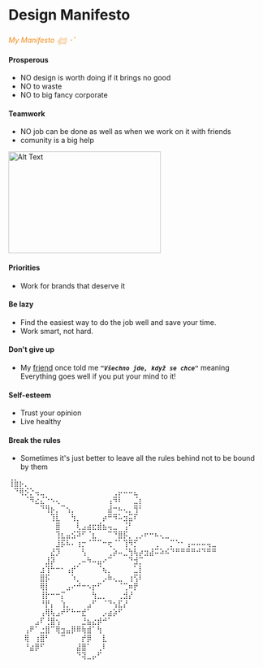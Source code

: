 # Design Manifesto

<span style="color:#ef8a17">*My Manifesto 𓆉 ･ﾟ*</span>

#### Prosperous
- NO design is worth doing if it brings no good
- NO to waste
- NO to big fancy corporate
#### Teamwork
- NO job can be done as well as when we work on it with friends
- comunity is a big help

 <img src="https://github.com/user-attachments/assets/55939860-46a7-44a5-97d8-46858415ba9a" alt="Alt Text" width="300" height="200">

#### Priorities
- Work for brands that deserve it
#### Be lazy
- Find the easiest way to do the job well and save your time.
- Work smart, not hard.
#### Don't give up
- My [friend](https://github.com/sprtokiller) once told me _**``"Všechno jde, když se chce"``**_ meaning Everything goes well if you put your mind to it!
#### Self-esteem
- Trust your opinion
- Live healthy
#### Break the rules
- Sometimes it's just better to leave all the rules behind not to be bound by them

⢸⣷⡦⡀⠀⠀⠀⠀⠀⠀⠀⠀⠀⠀⠀⠀⠀⠀⠀⠀⠀⠀⠀⠀⠀⠀⠀⠀⠀⠀⠀⠀⠀⠀⠀⠀⠀⠀⠀⠀
⠀⠙⢿⡪⡑⢤⣀⠀⠀⠀⠀⠀⠀⠀⠀⠀⠀⠀⠀⠀⢀⡤⠤⠤⣄⠀⠀⠀⠀⠀⠀⠀⠀⠀⠀⠀⠀⠀⠀⠀
⠀⠀⠀⠈⠻⣔⣌⠑⠢⢄⠀⠀⠀⠀⠀⠀⠀⠀⠀⢠⠻⠇⠀⠀⣈⡆⠀⠀⠀⠀⠀⠀⠀⠀⠀⠀⠀⠀⠀⠀
⠀⠀⠀⠀⠀⠀⠙⢻⡦⡀⠉⢢⡀⠀⠀⠀⠀⠀⠀⣼⠒⠦⢄⡀⢻⠃⠀⠀⠀⠀⠀⠀⠀⠀⠀⠀⠀⠀⠀⠀
⠀⠀⠀⠀⠀⠀⠀⠀⢹⣇⠀⠀⢳⡀⠀⠀⠀⠀⡴⠛⠻⠥⣲⣭⠏⠀⠀⠀⠀⠀⠀⠀⠀⠀⠀⠀⠀⠀⠀⠀
⠀⠀⠀⠀⠀⠀⠀⠀⠀⣿⠀⠀⠀⢇⣠⣴⣖⣾⣦⢤⣀⠀⢨⠃⠀⠀⠀⠀⠀⠀⠀⠀⠀⠀⠀⠀⠀⠀⠀⠀
⠀⠀⠀⠀⠀⠀⠀⠀⠀⢹⣆⣤⣪⠽⠋⠈⣆⠀⠀⠉⠙⣿⡯⡀⢀⡠⠖⠒⠦⢄⣀⠀⠀⠀⠀⠀⠀⠀⠀⠀
⠀⠀⠀⠀⠀⠀⠀⠀⠀⣸⡯⠧⠄⢰⡒⠈⠉⠉⠒⢖⠈⠁⢹⠻⡋⠀⠀⠀⢀⠀⠀⡉⠑⠂⢠⠤⠤⠤⢤⣀
⠀⠀⠀⠀⠀⠀⠀⠀⣜⡹⠀⠀⠀⠀⢣⠀⠀⠀⠀⢀⡵⠤⣈⢳⢧⡴⣲⣼⠭⠵⠮⠙⠛⠛⠛⠛⠚⠙⠛⠛
⠀⠀⠀⠀⠀⠀⠀⣸⡽⠀⠀⠀⠀⢀⠤⠳⠤⣤⠔⠉⠀⠀⠀⠙⣺⡉⠀⠀⠀⠀⠀⠀⠀⠀⠀⠀⠀⠀⠀⠀
⠀⠀⠀⠀⠀⠀⣰⢹⠓⠒⠂⢠⡞⠁⠀⠀⠀⠈⢦⡀⠀⠀⠀⠀⣁⡇⠀⠀⠀⠀⠀⠀⠀⠀⠀⠀⠀⠀⠀⠀
⠀⠀⠀⠀⠀⠀⣿⡯⠀⠀⠀⠀⠱⡀⠀⠀⠀⠀⡠⠷⢄⣀⠀⢰⢫⠇⠀⠀⠀⠀⠀⠀⠀⠀⠀⠀⠀⠀⠀⠀
⠀⠀⠀⠀⠀⠀⢿⡇⠀⠀⠀⣠⠔⠚⠒⠢⡖⠋⠀⠀⠀⠈⢉⠶⡟⠀⠀⠀⠀⠀⠀⠀⠀⠀⠀⠀⠀⠀⠀⠀
⠀⠀⠀⠀⠀⠀⢸⡗⠒⠒⡍⠀⠀⠀⠀⠀⢳⣀⡀⠀⠀⢀⣺⡜⠀⠀⠀⠀⠀⠀⠀⠀⠀⠀⠀⠀⠀⠀⠀⠀
⠀⠀⠀⠀⠀⠀⠘⡟⡄⠀⢱⡀⠀⠀⠀⣠⠋⠀⠈⠙⢢⣏⡜⠀⠀⠀⠀⠀⠀⠀⠀⠀⠀⠀⠀⠀⠀⠀⠀⠀
⠀⠀⠀⠀⠀⠀⢠⢿⢧⣠⠞⠋⠓⠒⣞⠁⠀⠀⡠⣴⡵⠋⠀⠀⠀⠀⠀⠀⠀⠀⠀⠀⠀⠀⠀⠀⠀⠀⠀⠀
⠀⠀⠀⠀⠀⣠⠏⢘⣿⢢⠀⠀⠀⠀⣘⣦⣔⡾⠚⠁⠀⠀⠀⠀⠀⠀⠀⠀⠀⠀⠀⠀⠀⠀⠀⠀⠀⠀⠀⠀
⠀⠀⠀⢠⠟⠁⣐⣿⠉⢿⣲⣤⡿⠿⢷⣾⠁⢳⠀⠀⠀⠀⠀⠀⠀⠀⠀⠀⠀⠀⠀⠀⠀⠀⠀⠀⠀⠀⠀⠀
⠀⠀⠀⢿⠀⢰⣿⠃⠀⠀⠉⠀⠀⠀⡞⡿⠀⠀⣇⠀⠀⠀⠀⠀⠀⠀⠀⠀⠀⠀⠀⠀⠀⠀⠀⠀⠀⠀⠀⠀
⠀⠀⠀⠘⣴⡿⠋⠀⠀⠀⠀⠀⠀⣼⣿⠁⠀⢀⠇⠀⠀⠀⠀⠀⠀⠀⠀⠀⠀⠀⠀⠀⠀⠀⠀⠀⠀⠀⠀⠀
⠀⠀⠀⠀⠀⠀⠀⠀⠀⠀⠀⠀⠀⠙⢽⣀⡤⠋⠀⠀⠀⠀⠀⠀⠀⠀⠀⠀⠀⠀⠀⠀⠀⠀⠀⠀⠀⠀⠀⠀

